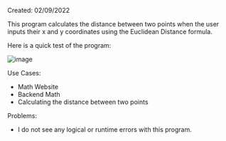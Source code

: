 Created: 02/09/2022

This program calculates the distance between two points when the user inputs their x and y coordinates using the Euclidean Distance formula. 

Here is a quick test of the program:

![image](https://user-images.githubusercontent.com/104415326/167363243-a83cbc9c-2df3-450a-a206-7b6c88d92f7a.png)

Use Cases:

 - Math Website
 - Backend Math
 - Calculating the distance between two points

Problems: 

 - I do not see any logical or runtime errors with this program. 
